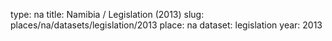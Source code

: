type: na
title: Namibia / Legislation (2013)
slug: places/na/datasets/legislation/2013
place: na
dataset: legislation
year: 2013
